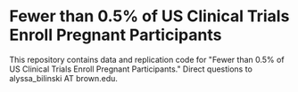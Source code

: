 # Fewer than 0.5% of US Clinical Trials Enroll Pregnant Participants

This repository contains data and replication code for "Fewer than 0.5% of US Clinical Trials Enroll Pregnant Participants." Direct questions to alyssa_bilinski AT brown.edu.

